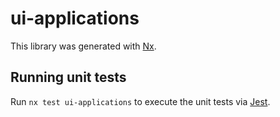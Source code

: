 # ui-applications

This library was generated with [Nx](https://nx.dev).

## Running unit tests

Run `nx test ui-applications` to execute the unit tests via [Jest](https://jestjs.io).
